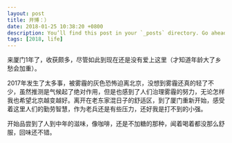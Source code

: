 ```yaml
---
layout: post
title: 开博：）
date: 2018-01-25 10:38:20 +0800
description: You’ll find this post in your `_posts` directory. Go ahead and edit it and re-build the site to see your changes. # Add post description (optional)
tags: [2018, life]
---
```

来厦门1年了，收获颇多，尽管如此到现在还是没有爱上这里（才知道年龄大了乡愁会加重）。

2017年发生了太多事，被雾霾的灰色恐怖迫离北京，没想到雾霾还真的轻了不少，虽然推测是气候起了绝对作用，但是也感到了人们治理雾霾的努力，无论怎样我也希望北京越变越好。离开在老东家混日子的舒适区，到了厦门重新开始，感受着这里人们的勤劳智慧，作为老兵还是有些压力，还好我是打不到的小强。

开始品尝到了人到中年的滋味，像咖啡，还是不加糖的那种，闻着喝着都没那么舒服，回味还不错。
